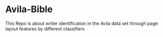 # Avila-Bible
This Repo is about writer identification in the Avila data set through page layout features by different classifiers

